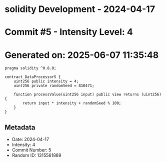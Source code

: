 ﻿# solidity Development - 2024-04-17
# Commit #5 - Intensity Level: 4
# Generated on: 2025-06-07 11:35:48
```solidity
pragma solidity ^0.8.0;

contract DataProcessor5 {
    uint256 public intensity = 4;
    uint256 private randomSeed = 810471;

    function processValue(uint256 input) public view returns (uint256) {
        return input * intensity + randomSeed % 100;
    }
}
```
## Metadata
- Date: 2024-04-17
- Intensity: 4
- Commit Number: 5
- Random ID: 1315561889
